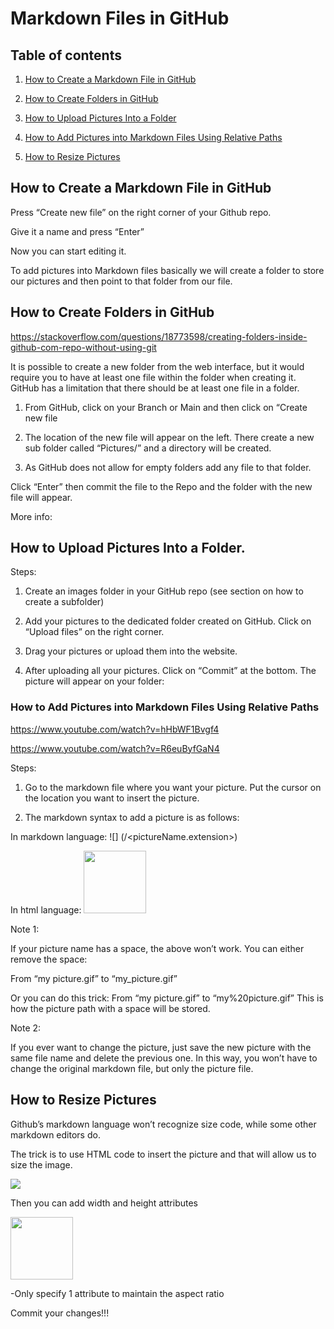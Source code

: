# **Markdown Files in GitHub**

## Table of contents
1. [How to Create a Markdown File in GitHub](#HowToCreateAMarkdownFileInGitHub)

2. [How to Create Folders in GitHub](#HowToCreateFoldersInGitHub)
  
3. [How to Upload Pictures Into a Folder](#HowToUploadPicturesIntoAFolder)

4. [How to Add Pictures into Markdown Files Using Relative Paths](#HowToAddPicturesIntoMarkdownFilesUsingRelativePaths)

5. [How to Resize Pictures](#HowToResizePictures)


## How to Create a Markdown File in GitHub <a name="HowToCreateAMarkdownFileInGitHub"></a>

Press “Create new file” on the right corner of your Github repo.

Give it a name and press “Enter”


Now you can start editing it. 

To add pictures into Markdown files basically we will create a folder to store our pictures and then point to that folder from our file.

## How to Create Folders in GitHub <a name="HowToCreateFoldersInGitHub"></a>

https://stackoverflow.com/questions/18773598/creating-folders-inside-github-com-repo-without-using-git

It is possible to create a new folder from the web interface, but it would require you to have at least one file within the folder when creating it. GitHub has a limitation that there should be at least one file in a folder.  

1.	From GitHub, click on your Branch or Main and then click on “Create new file

2.	The location of the new file will appear on the left. There create a new sub folder called “Pictures/” and a directory will be created.

3.	As GitHub does not allow for empty folders add any file to that folder.

Click “Enter” then commit the file to the Repo and the folder with the new file will appear.

More info:



## How to Upload Pictures Into a Folder. <a name="HowToUploadPicturesIntoAFolder"></a>

Steps:
1.	Create an images folder in your GitHub repo (see section on how to create a subfolder)

2.	Add your pictures to the dedicated folder created on GitHub. Click on “Upload files” on the right corner.

3.	Drag your pictures or upload them into the website.

4.	After uploading all your pictures. Click on “Commit” at the bottom.
The picture will appear on your folder:


### How to Add Pictures into Markdown Files Using Relative Paths
https://www.youtube.com/watch?v=hHbWF1Bvgf4

https://www.youtube.com/watch?v=R6euByfGaN4

Steps:
1.	Go to the markdown file where you want your picture.  Put the cursor on the location you want to insert the picture.

2.	The markdown syntax to add a picture is as follows:

In markdown language:
![<alt text>] (<path>/<pictureName.extension>)

In html language:
<img src="imagesFolder/you-picture.png" width="100" >

Note 1:

If your picture name has a space, the above won’t work. You can either remove the space:

From “my picture.gif” to “my_picture.gif”

Or you can do this trick:
From “my picture.gif” to “my%20picture.gif”
This is how the picture path with a space will be stored.

Note 2:

If  you ever want to change the picture, just save the new picture with the same file name and delete the previous one. In this way, you won’t have to change the original markdown file, but only the picture file.


## How to Resize Pictures
Github’s markdown language won’t recognize size code, while some other markdown editors do. 

The trick is to use HTML code to insert the picture and that will allow us to size the image.

<img src="imagesFolder/you-picture.png"> 

Then you can add width and height attributes 

<img src="imagesFolder/you-picture.png" width="100" >

 -Only specify 1 attribute to maintain the aspect ratio

Commit your changes!!!

